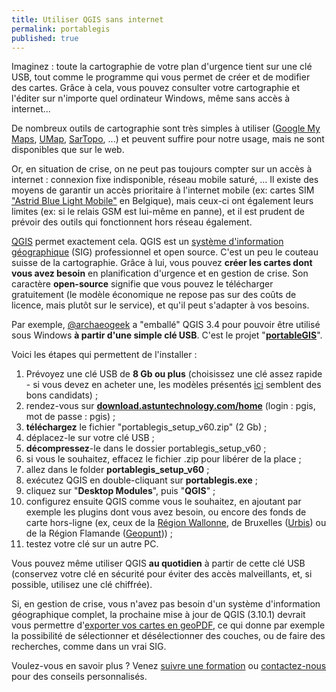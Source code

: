 ```yaml
---
title: Utiliser QGIS sans internet
permalink: portablegis
published: true
---
```


Imaginez : toute la cartographie de votre plan d'urgence tient sur une clé USB, tout comme le programme qui vous permet de créer et de modifier des cartes. Grâce à cela, vous pouvez consulter votre cartographie et l'éditer sur n'importe quel ordinateur Windows, même sans accès à internet...

De nombreux outils de cartographie sont très simples à utiliser ([Google My Maps](https://www.google.com/maps/d/), [UMap](https://umap.openstreetmap.fr/nl/), [SarTopo](https://sartopo.com/map.html), ...) et peuvent suffire pour notre usage, mais ne sont disponibles que sur le web. 

Or, en situation de crise, on ne peut pas toujours compter sur un accès à internet : connexion fixe indisponible, réseau mobile saturé, ... Il existe des moyens de garantir un accès prioritaire à l'internet mobile (ex: cartes SIM ["Astrid Blue Light Mobile"](https://www.astrid.be/fr/services/blue-light-mobile) en Belgique), mais ceux-ci ont également leurs limites (ex: si le relais GSM est lui-même en panne), et il est prudent de prévoir des outils qui fonctionnent hors réseau également.

[QGIS](https://www.qgis.org/)  permet exactement cela. QGIS est un [système d'information géographique](https://fr.wikipedia.org/wiki/Syst%C3%A8me_d%27information_g%C3%A9ographique) (SIG) professionnel et open source. C'est un peu le couteau suisse de la cartographie. Grâce à lui, vous pouvez **créer les cartes dont vous avez besoin** en planification d'urgence et en gestion de crise. Son caractère **open-source** signifie que vous pouvez le télécharger gratuitement (le modèle économique ne repose pas sur des coûts de licence, mais plutôt sur le service), et qu'il peut s'adapter à vos besoins.

Par exemple, [@archaeogeek](https://gitlab.com/archaeogeek) a "emballé" QGIS 3.4 pour pouvoir être utilisé sous Windows **à partir d'une simple clé USB**. C'est le projet "[**portableGIS**](https://portablegis.xyz/post/get/)".

Voici les étapes qui permettent de l'installer :

1. Prévoyez une clé USB de **8 Gb ou plus** (choisissez une clé assez rapide - si vous devez en acheter une, les modèles présentés [ici](https://www.01net.com/actualites/le-top-10-des-meilleures-cles-usb-3-0-de-32-go-636582.html) semblent des bons candidats) ;
2. rendez-vous sur [**download.astuntechnology.com/home**](http://download.astuntechnology.com/home/) (login : pgis, mot de passe : pgis) ;
3. **téléchargez** le fichier "portablegis_setup_v60.zip" (2 Gb) ;
4. déplacez-le sur votre clé USB ;
5. **décompressez**-le dans le dossier portablegis_setup_v60 ;
6. si vous le souhaitez, effacez le fichier .zip pour libérer de la place ;
7. allez dans le folder **portablegis_setup_v60** ;
8. exécutez QGIS en double-cliquant sur **portablegis.exe** ;
9. cliquez sur "**Desktop Modules**", puis "**QGIS**" ;
10. configurez ensuite QGIS comme vous le souhaitez, en ajoutant par exemple les plugins dont vous avez besoin, ou encore des fonds de carte hors-ligne (ex, ceux de la [Région Wallonne](https://geoportail.wallonie.be/telecharger), de Bruxelles ([Urbis](http://urbisdownload.gis.irisnet.be/fr/temporality/)) ou de la Région Flamande ([Geopunt](http://www.geopunt.be/))) ;
11. testez votre clé sur un autre PC.
	
Vous pouvez même utiliser QGIS **au quotidien** à partir de cette clé USB (conservez votre clé en sécurité pour éviter des accès malveillants, et, si possible, utilisez une clé chiffrée).

Si, en gestion de crise, vous n'avez pas besoin d'un système d'information géographique complet, la prochaine mise à jour de QGIS (3.10.1) devrait vous permettre d'[exporter vos cartes en geoPDF](https://blog.my-poppy.eu/qgis3_10), ce qui donne par exemple la possibilité de sélectionner et désélectionner des couches, ou de faire des recherches, comme dans un vrai SIG.

Voulez-vous en savoir plus ? Venez [suivre une formation](https://blog.my-poppy.eu/workshops/) ou [contactez-nous](mailto:info@my-poppy.eu) pour des conseils personnalisés.


